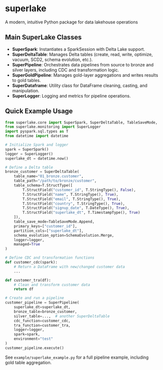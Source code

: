 # superlake
A modern, intuitive Python package for data lakehouse operations

## Main SuperLake Classes

- **SuperSpark**: Instantiates a SparkSession with Delta Lake support.
- **SuperDeltaTable**: Manages Delta tables (create, read, write, optimize, vacuum, SCD2, schema evolution, etc.).
- **SuperPipeline**: Orchestrates data pipelines from source to bronze and silver layers, including CDC and transformation logic.
- **SuperGoldPipeline**: Manages gold-layer aggregations and writes results to gold tables.
- **SuperDataframe**: Utility class for DataFrame cleaning, casting, and manipulation.
- **SuperLogger**: Logging and metrics for pipeline operations.

## Quick Example Usage

```python
from superlake.core import SuperSpark, SuperDeltaTable, TableSaveMode, SchemaEvolution, SuperPipeline, SuperGoldPipeline
from superlake.monitoring import SuperLogger
import pyspark.sql.types as T
from datetime import datetime

# Initialize Spark and logger
spark = SuperSpark()
logger = SuperLogger()
superlake_dt = datetime.now()

# Define a Delta table
bronze_customer = SuperDeltaTable(
    table_name="01_bronze.customer",
    table_path="/path/to/bronze/customer",
    table_schema=T.StructType([
        T.StructField("customer_id", T.StringType(), False),
        T.StructField("name", T.StringType(), True),
        T.StructField("email", T.StringType(), True),
        T.StructField("country", T.StringType(), True),
        T.StructField("signup_date", T.DateType(), True),
        T.StructField("superlake_dt", T.TimestampType(), True)
    ]),
    table_save_mode=TableSaveMode.Append,
    primary_keys=["customer_id"],
    partition_cols=["superlake_dt"],
    schema_evolution_option=SchemaEvolution.Merge,
    logger=logger,
    managed=True
)

# Define CDC and transformation functions
def customer_cdc(spark):
    # Return a DataFrame with new/changed customer data
    ...

def customer_tra(df):
    # Clean and transform customer data
    return df

# Create and run a pipeline
customer_pipeline = SuperPipeline(
    superlake_dt=superlake_dt,
    bronze_table=bronze_customer,
    silver_table=...,  # another SuperDeltaTable
    cdc_function=customer_cdc,
    tra_function=customer_tra,
    logger=logger,
    spark=spark,
    environment="test"
)
customer_pipeline.execute()
```

See `example/superlake_example.py` for a full pipeline example, including gold table aggregation.
